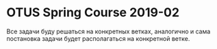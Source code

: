 # OTUS Spring Course 2019-02

Все задачи буду решаться на конкретных ветках, аналогично и сама постановка задачи будет располагаться 
на конкретной ветке.
